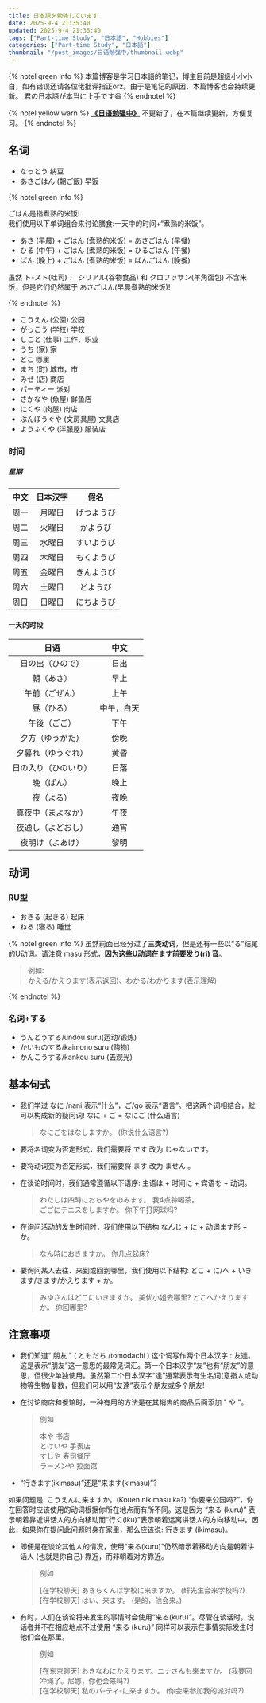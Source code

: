 ```yaml
---
title: 日本語を勉強しています
date: 2025-9-4 21:35:40
updated: 2025-9-4 21:35:40
tags: ["Part-time Study", "日本語", "Hobbies"]
categories: ["Part-time Study", "日本語"]
thumbnail: "/post_images/日语勉强中/thumbnail.webp"
---
```


{% notel green  info %}
本篇博客是学习日本語的笔记，博主目前是超级小小小白，如有错误还请各位佬批评指正orz。由于是笔记的原因，本篇博客也会持续更新。
君の日本語が本当に上手です😃
{% endnotel %}

{% notel yellow  warn %}
[**《日语勉强中》**](/2025/07/02/%E6%97%A5%E8%AF%AD%E5%8B%89%E5%BC%BA%E4%B8%AD/) 不更新了，在本篇继续更新，方便复习。
{% endnotel %}

## 名词

- なっとう  纳豆  
- あさごはん  (朝ご飯)  早饭  

{% notel green  info %}

ごはん是指煮熟的米饭!  
我们使用以下单词组合来讨论膳食:一天中的时间+“煮熟的米饭”。  

- あさ (早晨) + ごはん (煮熟的米饭) = あさごはん (早餐)  
- ひる (中午) + ごはん (煮熟的米饭) = ひるごはん (午餐)  
- ばん (晚上) + ごはん (煮熟的米饭) = ばんごはん (晚餐)  

虽然 ト-スト(吐司) 、 シリアル(谷物食品) 和 クロフッサン(羊角面包) 不含米饭，但是它们仍然属于 あさごはん(早晨煮熟的米饭)! 

{% endnotel %}

- こうえん  (公園)  公园  
- がっこう  (学校)  学校  
- しごと  (仕事)  工作、职业  
- うち  (家)  家  
- どこ  哪里
- まち  (町)  城市，市
- みせ  (店)  商店
- パーティー  派对
- さかなや  (魚屋)  鲜鱼店
- にくや  (肉屋)  肉店
- ぶんぼうぐや  (文房具屋)  文具店
- ようふくや  (洋服屋)  服装店

### 时间

##### 星期

| 中文 | 日本汉字 |    假名    |
| :--: | :------: | :--------: |
| 周一 |  月曜日  | げつようび |
| 周二 |  火曜日  |  かようび  |
| 周三 |  水曜日  | すいようび |
| 周四 |  木曜日  | もくようび |
| 周五 |  金曜日  | きんようび |
| 周六 |  土曜日  |  どようび  |
| 周日 |  日曜日  | にちようび |

#### 一天的时段

|         日语         |    中文    |
| :------------------: | :--------: |
|   日の出（ひので）   |    日出    |
|      朝（あさ）      |    早上    |
|    午前（ごぜん）    |    上午    |
|      昼（ひる）      | 中午，白天 |
|     午後（ごご）     |    下午    |
|   夕方（ゆうがた）   |    傍晚    |
|  夕暮れ（ゆうぐれ）  |    黄昏    |
| 日の入り（ひのいり） |    日落    |
|      晩（ばん）      |    晚上    |
|      夜（よる）      |    夜晚    |
|  真夜中（まよなか）  |    午夜    |
|  夜通し（よどおし）  |    通宵    |
|   夜明け（よあけ）   |    黎明    |

## 动词

### RU型

- おきる  (起きる)  起床
- ねる  (寝る)  睡觉

{% notel green  info %}
虽然前面已经分过了**三类动词**，但是还有一些以“る”结尾的U动词。请注意 masu 形式，**因为这些U动词在ます前要发り(ri) 音**。  

  >例如:  
  >かえる/かえります(表示返回)、わかる/わかります(表示理解)  

{% endnotel %}

### 名词+する

- うんどうする/undou suru(运动/锻炼)  
- かいものする/kaimono suru (购物)  
- かんこうする/kankou suru (去观光)  

## 基本句式

- 我们学过 なに /nani 表示“什么”，ご/go 表示“语言”。把这两个词相结合，就可以构成新的疑问词! なに + ご = なにご (什么语言)

  >なにごをはなしますか。  (你说什么语言?)

- 要将名词变为否定形式，我们需要将 です 改为 じゃないです。

- 要将动词变为否定形式，我们需要将 ます 改为 ません 。

- 在谈论时间时，我们通常遵循以下语序: 主语は + 时间に + 宾语を + 动词。

  >わたしは四時におちやをのみます。  我4点钟喝茶。  
  >ごごにテニスをしますか。  你下午打网球吗?   

- 在询问活动的发生时间时，我们使用以下结构 なんじ + に + 动词ます形 + か。

  >なん時におきますか。  你几点起床?  

- 要询问某人去往、来到或回到哪里，我们使用以下结构:  どこ + に/へ + いきます/きます/かえります + か。

  >みゆさんはどこにいきますか。  美优小姐去哪里?
  >どこへかえりますか。  你回哪里?

## 注意事项

- 我们知道“ 朋友 ” ( ともだち /tomodachi ) 这个词写作两个日本汉字 : 友達。这是表示“朋友”这一意思的最常见词汇。第一个日本汉字“友”也有“朋友”的意思，但很少单独使用。虽然第二个日本汉字“達”通常表示有生名词(意指人或动物等生物)复数，但我们可以用“友達”表示个朋友或多个朋友!

- 在讨论商店和餐馆时，一种有用的方法是在其销售的商品后面添加 " や "。

  >例如  
  >
  >本や  书店  
  >とけいや  手表店  
  >すしや  寿司餐厅  
  >ラーメンや  拉面馆  

- “行きます(ikimasu)”还是“来ます(kimasu)”?  

如果问题是: こうえんに来ますか。(Kouen nikimasu ka?) “你要来公园吗?”，你在回答时应该使用的动词根据你所在地点而有所不同。这是因为 “来る (kuru)” 表示朝着靠近讲话人的方向移动而“行く(iku)”表示朝着远离讲话人的方向移动中。因此，如果你在提问此问题时身在家里，那么应该说: 行きます (ikimasu)。

- 即便是在谈论其他人的情况，使用“来る(kuru)”仍然暗示着移动方向是朝着讲话人 (也就是你自己) 靠近，而非朝着对方靠近。

  >例如
  >
  > [在学校聊天]  あきらくんは学校に来ますか。  (辉先生会来学校吗?)  
  > [在学校聊天]  はい、来ます。  (是的，他会来。)  

- 有时，人们在谈论将来发生的事情时会使用“来る(kuru)”。尽管在谈话时，说话者并不在相应地点不过使用 “来る (kuru)” 同样可以表示在事情实际发生时他们会在那里。

  >例如
  >
  > [在东京聊天]  おきなわにかえります。ニナさんも来ますか。  (我要回冲绳了。尼娜，你也会来吗?)  
  > [在学校聊天]  私のパ-ティ-に来ますか。  (你会来参加我的派对吗?)  
